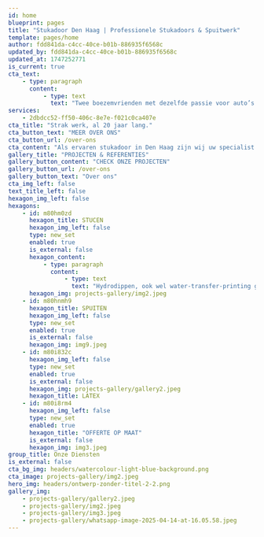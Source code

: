 ```yaml
---
id: home
blueprint: pages
title: "Stukadoor Den Haag | Professionele Stukadoors & Spuitwerk"
template: pages/home
author: fdd841da-c4cc-40ce-b01b-886935f6568c
updated_by: fdd841da-c4cc-40ce-b01b-886935f6568c
updated_at: 1747252771
is_current: true
cta_text:
    - type: paragraph
      content:
          - type: text
            text: "Twee boezemvrienden met dezelfde passie voor auto’s en motoren wilden graag een droom verwezenlijken. Ferry en Mike (FM) hebben van deze uit de hand gelopen hobby hun werk gemaakt."
services:
    - 2dbdcc52-ff50-406c-8e7e-f021c0ca407e
cta_title: "Strak werk, al 20 jaar lang."
cta_button_text: "MEER OVER ONS"
cta_button_url: /over-ons
cta_content: "Als ervaren stukadoor in Den Haag zijn wij uw specialist voor vakkundig stucwerk en spuitwerk. Met 20 jaar ervaring bieden wij professionele diensten voor zowel particulieren als bedrijven in Den Haag en omgeving. Ons team van gekwalificeerde stukadoors zorgt voor perfect afgewerkte wanden en plafonds, waarbij we de nieuwste technieken en hoogwaardige materialen gebruiken. Of u nu op zoek bent naar een stukadoor in Den Haag voor een renovatie of nieuwbouwproject, wij garanderen altijd topkwaliteit spuitwerk en stucwerk tegen een scherpe prijs."
gallery_title: "PROJECTEN & REFERENTIES"
gallery_button_content: "CHECK ONZE PROJECTEN"
gallery_button_url: /over-ons
gallery_button_text: "Over ons"
cta_img_left: false
text_title_left: false
hexagon_img_left: false
hexagons:
    - id: m80hm0zd
      hexagon_title: STUCEN
      hexagon_img_left: false
      type: new_set
      enabled: true
      is_external: false
      hexagon_content:
          - type: paragraph
            content:
                - type: text
                  text: "Hydrodippen, ook wel water-transfer-printing genoemd, is een vorm van 3D printen, waarbij elke gewenste print kan worden overgebracht op een voorwerp. Dit gebeurt door middel van wateroverdracht, waardoor elk randje en kantje netjes omsloten wordt."
      hexagon_img: projects-gallery/img2.jpeg
    - id: m80hnmh9
      hexagon_title: SPUITEN
      hexagon_img_left: false
      type: new_set
      enabled: true
      is_external: false
      hexagon_img: img9.jpeg
    - id: m80i832c
      hexagon_img_left: false
      type: new_set
      enabled: true
      is_external: false
      hexagon_img: projects-gallery/gallery2.jpeg
      hexagon_title: LATEX
    - id: m80i8rm4
      hexagon_img_left: false
      type: new_set
      enabled: true
      hexagon_title: "OFFERTE OP MAAT"
      is_external: false
      hexagon_img: img3.jpeg
group_title: Onze Diensten
is_external: false
cta_bg_img: headers/watercolour-light-blue-background.png
cta_image: projects-gallery/img2.jpeg
hero_img: headers/ontwerp-zonder-titel-2-2.png
gallery_img:
    - projects-gallery/gallery2.jpeg
    - projects-gallery/img2.jpeg
    - projects-gallery/img3.jpeg
    - projects-gallery/whatsapp-image-2025-04-14-at-16.05.58.jpeg
---
```

